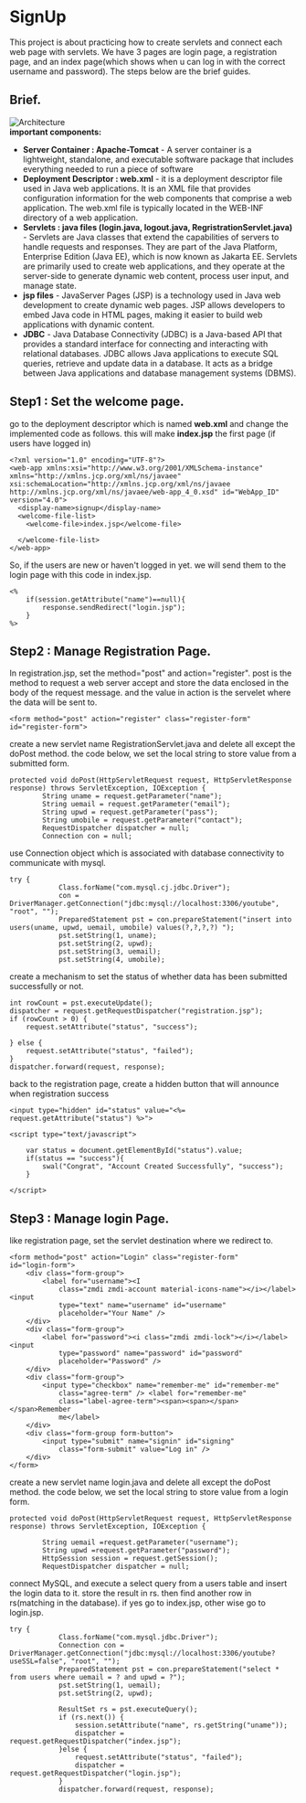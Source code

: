 # SignUp
This project is about practicing how to create servlets and connect each web page with servlets. We have 3 pages are login page, a registration page, and an index page(which shows when u can log in with the correct username and password). The steps below are the brief guides.
## Brief.
![Architecture](https://github.com/caunhach/SignUp/blob/main/arch.png)<br>
<strong>important components: </strong><br>
- <strong>Server Container : Apache-Tomcat</strong> - A server container is a lightweight, standalone, and executable software package that includes everything needed to run a piece of software
- <strong>Deployment Descriptor : web.xml</strong> -  it is a deployment descriptor file used in Java web applications. It is an XML file that provides configuration information for the web components that comprise a web application. The web.xml file is typically located in the WEB-INF directory of a web application.
- <strong>Servlets : java files (login.java, logout.java, RegristrationServlet.java)</strong> - Servlets are Java classes that extend the capabilities of servers to handle requests and responses. They are part of the Java Platform, Enterprise Edition (Java EE), which is now known as Jakarta EE. Servlets are primarily used to create web applications, and they operate at the server-side to generate dynamic web content, process user input, and manage state.
- <strong>jsp files</strong> - JavaServer Pages (JSP) is a technology used in Java web development to create dynamic web pages. JSP allows developers to embed Java code in HTML pages, making it easier to build web applications with dynamic content.
- <strong>JDBC</strong> - Java Database Connectivity (JDBC) is a Java-based API that provides a standard interface for connecting and interacting with relational databases. JDBC allows Java applications to execute SQL queries, retrieve and update data in a database. It acts as a bridge between Java applications and database management systems (DBMS).
## Step1 : Set the welcome page.
go to the deployment descriptor which is named <strong>web.xml</strong> and change the implemented code as follows. this will make <strong>index.jsp</strong> the first page (if users have logged in)
```
<?xml version="1.0" encoding="UTF-8"?>
<web-app xmlns:xsi="http://www.w3.org/2001/XMLSchema-instance" xmlns="http://xmlns.jcp.org/xml/ns/javaee" xsi:schemaLocation="http://xmlns.jcp.org/xml/ns/javaee http://xmlns.jcp.org/xml/ns/javaee/web-app_4_0.xsd" id="WebApp_ID" version="4.0">
  <display-name>signup</display-name>
  <welcome-file-list>
    <welcome-file>index.jsp</welcome-file>
 
  </welcome-file-list>
</web-app>
```
So, if the users are new or haven't logged in yet. we will send them to the login page with this code in index.jsp.
```
<%
	if(session.getAttribute("name")==null){
		response.sendRedirect("login.jsp");
	}
%>
```
## Step2 : Manage Registration Page.
In registration.jsp, set the method="post" and action="register". post is the method to request a web server accept and store the data enclosed in the body of the request message. and the value in action is the servelet where the data will be sent to.
```
<form method="post" action="register" class="register-form" id="register-form">
```
create a new servlet name RegistrationServlet.java and delete all except the doPost method. the code below, we set the local string to store value from a submitted form.
```
protected void doPost(HttpServletRequest request, HttpServletResponse response) throws ServletException, IOException {
		String uname = request.getParameter("name");
		String uemail = request.getParameter("email");
		String upwd = request.getParameter("pass");
		String umobile = request.getParameter("contact");
		RequestDispatcher dispatcher = null;
		Connection con = null;
```
use Connection object which is associated with database connectivity to communicate with mysql.
```
try {
			Class.forName("com.mysql.cj.jdbc.Driver");
			con = DriverManager.getConnection("jdbc:mysql://localhost:3306/youtube", "root", "");
			PreparedStatement pst = con.prepareStatement("insert into users(uname, upwd, uemail, umobile) values(?,?,?,?) ");
			pst.setString(1, uname);
			pst.setString(2, upwd);
			pst.setString(3, uemail);
			pst.setString(4, umobile);
```
create a mechanism to set the status of whether data has been submitted successfully or not.
```
int rowCount = pst.executeUpdate();
dispatcher = request.getRequestDispatcher("registration.jsp");
if (rowCount > 0) {
	request.setAttribute("status", "success");
				
} else {
	request.setAttribute("status", "failed");
}
dispatcher.forward(request, response);
```
back to the registration page, create a hidden button that will announce when registration success
```
<input type="hidden" id="status" value="<%= request.getAttribute("status") %>">
```
```
<script type="text/javascript">

	var status = document.getElementById("status").value;
	if(status == "success"){
		swal("Congrat", "Account Created Successfully", "success");
	}

</script>
```
## Step3 : Manage login Page.
like registration page, set the servlet destination where we redirect to.
```
<form method="post" action="Login" class="register-form"
id="login-form">
	<div class="form-group">
		<label for="username"><I
			class="zmdi zmdi-account material-icons-name"></i></label> <input
			type="text" name="username" id="username"
			placeholder="Your Name" />
	</div>
	<div class="form-group">
		<label for="password"><i class="zmdi zmdi-lock"></i></label> <input
			type="password" name="password" id="password"
			placeholder="Password" />
	</div>
	<div class="form-group">
		<input type="checkbox" name="remember-me" id="remember-me"
			class="agree-term" /> <label for="remember-me"
			class="label-agree-term"><span><span></span></span>Remember
			me</label>
	</div>
	<div class="form-group form-button">
		<input type="submit" name="signin" id="signing"
			class="form-submit" value="Log in" />
	</div>
</form>
```
create a new servlet name login.java and delete all except the doPost method. the code below, we set the local string to store value from a login form.
```
protected void doPost(HttpServletRequest request, HttpServletResponse response) throws ServletException, IOException {
		
		String uemail =request.getParameter("username");
		String upwd =request.getParameter("password");
		HttpSession session = request.getSession();
		RequestDispatcher dispatcher = null;
```
connect MySQL, and execute a select query from a users table and insert the login data to it. store the result in rs. then find another row in rs(matching in the database). if yes go to index.jsp, other wise go to login.jsp.
```
try {
			Class.forName("com.mysql.jdbc.Driver");
			Connection con = DriverManager.getConnection("jdbc:mysql://localhost:3306/youtube?useSSL=false", "root", "");
			PreparedStatement pst = con.prepareStatement("select * from users where uemail = ? and upwd = ?");
			pst.setString(1, uemail);
			pst.setString(2, upwd);
			
			ResultSet rs = pst.executeQuery();
			if (rs.next()) {
				session.setAttribute("name", rs.getString("uname"));
				dispatcher = request.getRequestDispatcher("index.jsp");
			}else {
				request.setAttribute("status", "failed");
				dispatcher = request.getRequestDispatcher("login.jsp");
			}
			dispatcher.forward(request, response);
```
